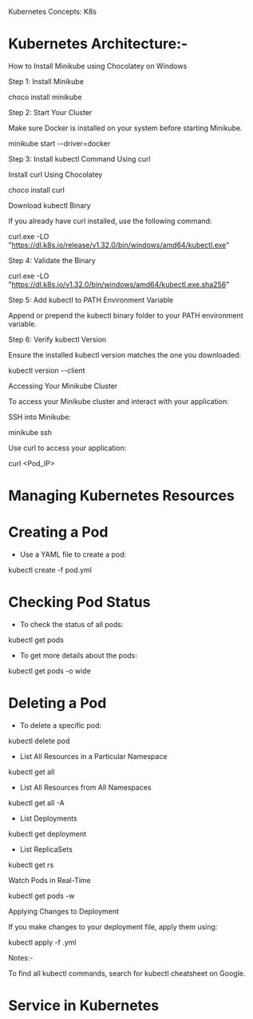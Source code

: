 Kubernetes Concepts: K8s

# Kubernetes Architecture:- 


How to Install Minikube using Chocolatey on Windows

Step 1: Install Minikube

choco install minikube

Step 2: Start Your Cluster

Make sure Docker is installed on your system before starting Minikube.

minikube start --driver=docker

Step 3: Install kubectl Command Using curl

Install curl Using Chocolatey

choco install curl

Download kubectl Binary

If you already have curl installed, use the following command:

curl.exe -LO "https://dl.k8s.io/release/v1.32.0/bin/windows/amd64/kubectl.exe"

Step 4: Validate the Binary

curl.exe -LO "https://dl.k8s.io/v1.32.0/bin/windows/amd64/kubectl.exe.sha256"

Step 5: Add kubectl to PATH Environment Variable

Append or prepend the kubectl binary folder to your PATH environment variable.

Step 6: Verify kubectl Version

Ensure the installed kubectl version matches the one you downloaded:

kubectl version --client

Accessing Your Minikube Cluster

To access your Minikube cluster and interact with your application:

SSH into Minikube:

minikube ssh

Use curl to access your application:

curl <Pod_IP>

# Managing Kubernetes Resources

# Creating a Pod

- Use a YAML file to create a pod:

kubectl create -f pod.yml

# Checking Pod Status

- To check the status of all pods:

kubectl get pods

- To get more details about the pods:

kubectl get pods -o wide

# Deleting a Pod

- To delete a specific pod:

kubectl delete pod <pod-name>

- List All Resources in a Particular Namespace

kubectl get all

- List All Resources from All Namespaces

kubectl get all -A

- List Deployments

kubectl get deployment

- List ReplicaSets

kubectl get rs

Watch Pods in Real-Time

kubectl get pods -w

Applying Changes to Deployment

If you make changes to your deployment file, apply them using:

kubectl apply -f <filename>.yml

Notes:- 

To find all kubectl commands, search for kubectl cheatsheet on Google.



# Service in Kubernetes


[def]: <kubernetes architecture.jfif>
[def2]: <kubernetes architecture-1.jfif>